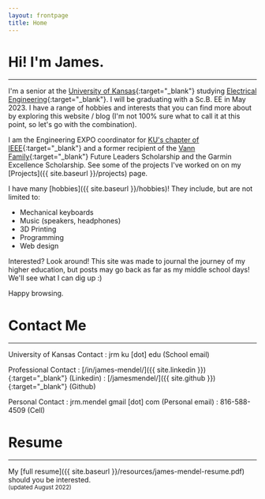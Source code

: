 ```yaml
---
layout: frontpage
title: Home
---
```

# Hi! I'm James.
-----
I'm a senior at the [University of Kansas](//engr.ku.edu/){:target="_blank"} studying [Electrical Engineering](//eecs.ku.edu/){:target="_blank"}. I will be graduating with a Sc.B. EE in May 2023.
I have a range of hobbies and interests that you can find more about by exploring this website / blog (I'm not 100% sure what to call it at this point, so let's go with the combination). 

I am the Engineering EXPO coordinator for [KU's chapter of IEEE](https://ieee.eecs.ku.edu){:target="_blank"} and a former recipient of the [Vann Family](https://engr.ku.edu/kyle-d-vann){:target="_blank"} Future Leaders Scholarship and the Garmin Excellence Scholarship. See some of the projects I've worked on on my [Projects]({{ site.baseurl }}/projects) page.

I have many [hobbies]({{ site.baseurl }}/hobbies)! They include, but are not limited to:
- Mechanical keyboards
- Music (speakers, headphones)
- 3D Printing
- Programming
- Web design

Interested? Look around! This site was made to journal the journey of my higher education, but posts may go back as far as my middle school days! We'll see what I can dig up :)

Happy browsing.

# Contact Me
-----
University of Kansas Contact
: <i class="fas fa-fw fa-envelope"></i> jrm <i class="fas fa-at"></i> ku \[dot\] edu (School email)

Professional Contact
: <i class="fab fa-fw fa-linkedin"></i> [/in/james-mendel/]({{ site.linkedin }}){:target="_blank"} (Linkedin)
: <i class="fab fa-fw fa-github-square"></i> [/jamesmendel/]({{ site.github }}){:target="_blank"} (Github)

Personal Contact
: <i class="fas fa-fw fa-envelope"></i> jrm.mendel <i class="fas fa-at"></i> gmail \[dot\] com (Personal email)
: <i class="fas fa-fw fa-mobile-alt"></i> 816-588-4509 (Cell)

# Resume
----
My [full resume]({{ site.baseurl }}/resources/james-mendel-resume.pdf) should you be interested.
<br>
<small>(updated August 2022)</small>
